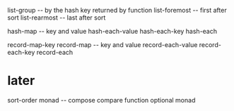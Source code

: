 list-group -- by the hash key returned by function
list-foremost -- first after sort
list-rearmost -- last after sort

hash-map -- key and value
hash-each-value
hash-each-key
hash-each

record-map-key
record-map -- key and value
record-each-value
record-each-key
record-each

# later

sort-order monad -- compose compare function
optional monad
